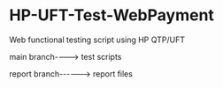 # HP-UFT-Test-WebPayment
Web functional testing script using HP QTP/UFT


main branch----> test scripts

report branch------> report files
